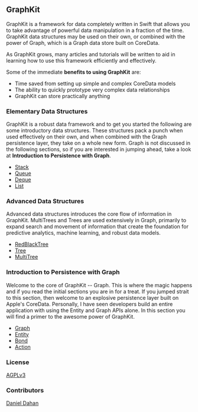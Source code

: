 ## GraphKit

GraphKit is a framework for data completely written in Swift that allows you to take advantage of powerful data manipulation in a fraction of the time. GraphKit data structures may be used on their own, or combined with the power of Graph, which is a Graph data store built on CoreData. 

As GraphKit grows, many articles and tutorials will be written to aid in learning how to use this framework efficiently and effectively. 

Some of the immediate **benefits to using GraphKit** are: 

* Time saved from setting up simple and complex CoreData models
* The ability to quickly prototype very complex data relationships
* GraphKit can store practically anything

### Elementary Data Structures

GraphKit is a robust data framework and to get you started the following are some introductory data structures. These structures pack a punch when used effectively on their own, and when combined with the Graph persistence layer, they take on a whole new form. Graph is not discussed in the following sections, so if you are interested in jumping ahead, take a look at **Introduction to Persistence with Graph**. 

* [Stack](https://github.com/GraphKit/GraphKit/wiki/Stack)
* [Queue](https://github.com/GraphKit/GraphKit/wiki/Queue)
* [Deque](https://github.com/GraphKit/GraphKit/wiki/Deque)
* [List](https://github.com/GraphKit/GraphKit/wiki/List)

### Advanced Data Structures

Advanced data structures introduces the core flow of information in GraphKit. MultiTrees and Trees are used extensively in Graph, primarily to expand search and movement of information that create the foundation for predictive analytics, machine learning, and robust data models. 

* [RedBlackTree](https://github.com/GraphKit/GraphKit/wiki/RedBlackTree)
* [Tree](https://github.com/GraphKit/GraphKit/wiki/Tree)
* [MultiTree](https://github.com/GraphKit/GraphKit/wiki/MultiTree)

### Introduction to Persistence with Graph

Welcome to the core of GraphKit -- Graph. This is where the magic happens and if you read the initial sections you are in for a treat. If you jumped strait to this section, then welcome to an explosive persistence layer built on Apple's CoreData. Personally, I have seen developers build an entire application with using the Entity and Graph APIs alone. In this section you will find a primer to the awesome power of GraphKit. 

* [Graph](https://github.com/GraphKit/GraphKit/wiki/Graph)
* [Entity](https://github.com/GraphKit/GraphKit/wiki/Entity)
* [Bond](https://github.com/GraphKit/GraphKit/wiki/Bond)
* [Action](https://github.com/GraphKit/GraphKit/wiki/Action)

### License 

[AGPLv3](http://choosealicense.com/licenses/agpl-3.0/) 

### Contributors 

[Daniel Dahan](https://github.com/danieldahan)  



